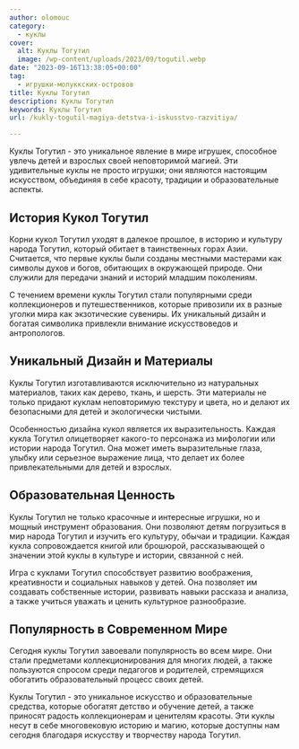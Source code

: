 ```yaml
---
author: olomouc
category:
  - куклы
cover:
  alt: Куклы Тогутил
  image: /wp-content/uploads/2023/09/togutil.webp
date: "2023-09-16T13:38:05+00:00"
tag:
  - игрушки-молуккских-островов
title: Куклы Тогутил
description: Куклы Тогутил
keywords: Куклы Тогутил
url: /kukly-togutil-magiya-detstva-i-iskusstvo-razvitiya/

---
```

Куклы Тогутил \- это уникальное явление в мире игрушек, способное увлечь детей и взрослых своей неповторимой магией. Эти удивительные куклы не просто игрушки; они являются настоящим искусством, объединяя в себе красоту, традиции и образовательные аспекты.

## История Кукол Тогутил

Корни кукол Тогутил уходят в далекое прошлое, в историю и культуру народа Тогутил, который обитает в таинственных горах Азии. Считается, что первые куклы были созданы местными мастерами как символы духов и богов, обитающих в окружающей природе. Они служили для передачи знаний и историй младшим поколениям.

С течением времени куклы Тогутил стали популярными среди коллекционеров и путешественников, которые привозили их в разные уголки мира как экзотические сувениры. Их уникальный дизайн и богатая символика привлекли внимание искусствоведов и антропологов.

## Уникальный Дизайн и Материалы

Куклы Тогутил изготавливаются исключительно из натуральных материалов, таких как дерево, ткань, и шерсть. Эти материалы не только придают куклам неповторимую текстуру и цвета, но и делают их безопасными для детей и экологически чистыми.

Особенностью дизайна кукол является их выразительность. Каждая кукла Тогутил олицетворяет какого-то персонажа из мифологии или истории народа Тогутил. Она может иметь выразительные глаза, улыбку или серьезное выражение лица, что делает их более привлекательными для детей и взрослых.

## Образовательная Ценность

Куклы Тогутил не только красочные и интересные игрушки, но и мощный инструмент образования. Они позволяют детям погрузиться в мир народа Тогутил и изучить его культуру, обычаи и традиции. Каждая кукла сопровождается книгой или брошюрой, рассказывающей о значении этой куклы в культуре и истории, связанной с ней.

Игра с куклами Тогутил способствует развитию воображения, креативности и социальных навыков у детей. Она позволяет им создавать собственные истории, развивать навыки рассказа и анализа, а также учиться уважать и ценить культурное разнообразие.

## Популярность в Современном Мире

Сегодня куклы Тогутил завоевали популярность во всем мире. Они стали предметами коллекционирования для многих людей, а также пользуются спросом среди педагогов и родителей, стремящихся обогатить образовательный процесс своих детей.

Куклы Тогутил \- это уникальное искусство и образовательные средства, которые обогатят детство и обучение детей, а также приносят радость коллекционерам и ценителям красоты. Эти куклы несут в себе многовековую историю и магию, которые доступны нам сегодня благодаря искусству и творчеству народа Тогутил.
